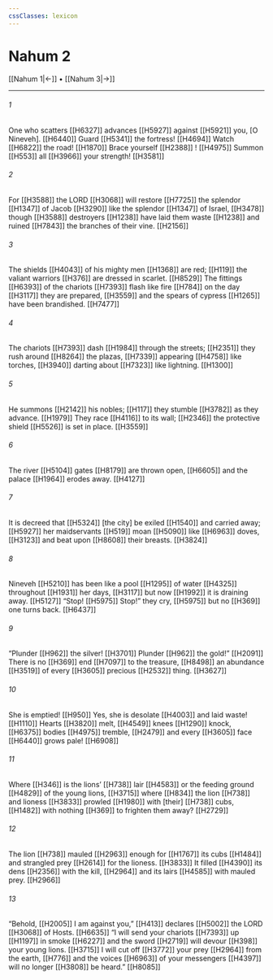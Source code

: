 ```yaml
---
cssClasses: lexicon
---
```


# Nahum 2

[[Nahum 1|←]] • [[Nahum 3|→]]

---

###### 1
One who scatters [[H6327]] advances [[H5927]] against [[H5921]] you, [O Nineveh]. [[H6440]] Guard [[H5341]] the fortress! [[H4694]] Watch [[H6822]] the road! [[H1870]] Brace yourself [[H2388]] ! [[H4975]] Summon [[H553]] all [[H3966]] your strength! [[H3581]]

###### 2
For [[H3588]] the LORD [[H3068]] will restore [[H7725]] the splendor [[H1347]] of Jacob [[H3290]] like the splendor [[H1347]] of Israel, [[H3478]] though [[H3588]] destroyers [[H1238]] have laid them waste [[H1238]] and ruined [[H7843]] the branches of their vine. [[H2156]]

###### 3
The shields [[H4043]] of his mighty men [[H1368]] are red; [[H119]] the valiant warriors [[H376]] are dressed in scarlet. [[H8529]] The fittings [[H6393]] of the chariots [[H7393]] flash like fire [[H784]] on the day [[H3117]] they are prepared, [[H3559]] and the spears of cypress [[H1265]] have been brandished. [[H7477]]

###### 4
The chariots [[H7393]] dash [[H1984]] through the streets; [[H2351]] they rush around [[H8264]] the plazas, [[H7339]] appearing [[H4758]] like torches, [[H3940]] darting about [[H7323]] like lightning. [[H1300]]

###### 5
He summons [[H2142]] his nobles; [[H117]] they stumble [[H3782]] as they advance. [[H1979]] They race [[H4116]] to its wall; [[H2346]] the protective shield [[H5526]] is set in place. [[H3559]]

###### 6
The river [[H5104]] gates [[H8179]] are thrown open, [[H6605]] and the palace [[H1964]] erodes away. [[H4127]]

###### 7
It is decreed that [[H5324]] [the city] be exiled [[H1540]] and carried away; [[H5927]] her maidservants [[H519]] moan [[H5090]] like [[H6963]] doves, [[H3123]] and beat upon [[H8608]] their breasts. [[H3824]]

###### 8
Nineveh [[H5210]] has been like a pool [[H1295]] of water [[H4325]] throughout [[H1931]] her days, [[H3117]] but now [[H1992]] it is draining away. [[H5127]] “Stop! [[H5975]] Stop!” they cry, [[H5975]] but no [[H369]] one turns back. [[H6437]]

###### 9
“Plunder [[H962]] the silver! [[H3701]] Plunder [[H962]] the gold!” [[H2091]] There is no [[H369]] end [[H7097]] to the treasure, [[H8498]] an abundance [[H3519]] of every [[H3605]] precious [[H2532]] thing. [[H3627]]

###### 10
She is emptied! [[H950]] Yes, she is desolate [[H4003]] and laid waste! [[H1110]] Hearts [[H3820]] melt, [[H4549]] knees [[H1290]] knock, [[H6375]] bodies [[H4975]] tremble, [[H2479]] and every [[H3605]] face [[H6440]] grows pale! [[H6908]]

###### 11
Where [[H346]] is the lions’ [[H738]] lair [[H4583]] or the feeding ground [[H4829]] of the young lions, [[H3715]] where [[H834]] the lion [[H738]] and lioness [[H3833]] prowled [[H1980]] with [their] [[H738]] cubs, [[H1482]] with nothing [[H369]] to frighten them away? [[H2729]]

###### 12
The lion [[H738]] mauled [[H2963]] enough for [[H1767]] its cubs [[H1484]] and strangled prey [[H2614]] for the lioness. [[H3833]] It filled [[H4390]] its dens [[H2356]] with the kill, [[H2964]] and its lairs [[H4585]] with mauled prey. [[H2966]]

###### 13
“Behold, [[H2005]] I am against you,” [[H413]] declares [[H5002]] the LORD [[H3068]] of Hosts. [[H6635]] “I will send your chariots [[H7393]] up [[H1197]] in smoke [[H6227]] and the sword [[H2719]] will devour [[H398]] your young lions. [[H3715]] I will cut off [[H3772]] your prey [[H2964]] from the earth, [[H776]] and the voices [[H6963]] of your messengers [[H4397]] will no longer [[H3808]] be heard.” [[H8085]]

